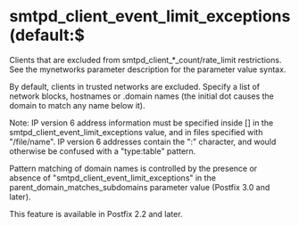 # smtpd_client_event_limit_exceptions (default:$ 


Clients that are excluded from smtpd_client_*_count/rate_limit
restrictions. See the mynetworks parameter
description for the parameter value syntax.



By default, clients in trusted networks are excluded. Specify a
list of network blocks, hostnames or .domain names (the initial
dot causes the domain to match any name below it).


 Note: IP version 6 address information must be specified inside
[] in the smtpd_client_event_limit_exceptions value, and
in files specified with "/file/name".  IP version 6 addresses
contain the ":" character, and would otherwise be confused with a
"type:table" pattern.  

 Pattern matching of domain names is controlled by the presence
or absence of "smtpd_client_event_limit_exceptions" in the
parent_domain_matches_subdomains parameter value (Postfix 3.0 and
later).  


This feature is available in Postfix 2.2 and later.



